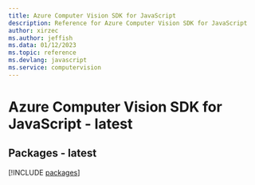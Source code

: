 ```yaml
---
title: Azure Computer Vision SDK for JavaScript
description: Reference for Azure Computer Vision SDK for JavaScript
author: xirzec
ms.author: jeffish
ms.data: 01/12/2023
ms.topic: reference
ms.devlang: javascript
ms.service: computervision
---
```

# Azure Computer Vision SDK for JavaScript - latest
## Packages - latest
[!INCLUDE [packages](computer-vision-index.md)]